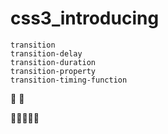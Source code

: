 # css3_introducing



    transition
    transition-delay
    transition-duration
    transition-property
    transition-timing-function

:bouquet:
:sheep:

:hibiscus::dolphin::dolphin::dolphin::hibiscus:

